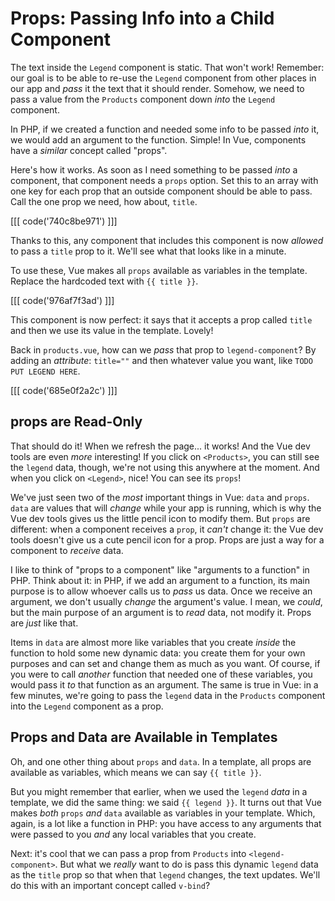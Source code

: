 # Props: Passing Info into a Child Component

The text inside the `Legend` component is static. That won't work!
Remember: our goal is to be able to re-use the `Legend` component from other places
in our app and *pass* it the text that it should render. Somehow, we need to
pass a value from the `Products` component down *into* the `Legend` component.

In PHP, if we created a function and needed some info to be passed *into* it,
we would add an argument to the function. Simple! In Vue, components have a
*similar* concept called "props".

Here's how it works. As soon as I need something to be passed *into* a component,
that component needs a `props` option. Set this to an array with one key for each
prop that an outside component should be able to pass. Call the one prop we need,
how about, `title`.

[[[ code('740c8be971') ]]]

Thanks to this, any component that includes this component is now *allowed* to
pass a `title` prop to it. We'll see what that looks like in a minute.

To use these, Vue makes all `props` available as variables in the template. Replace
the hardcoded text with `{{ title }}`.

[[[ code('976af7f3ad') ]]]

This component is now perfect: it says that it accepts a prop called `title` and
then we use its value in the template. Lovely!

Back in `products.vue`, how can we *pass* that prop to `legend-component`? By
adding an *attribute*: `title=""` and then whatever value you want, like
`TODO PUT LEGEND HERE`.

[[[ code('685e0f2a2c') ]]]

## props are Read-Only

That should do it! When we refresh the page... it works! And the Vue dev tools
are even *more* interesting! If you click on `<Products>`, you can still see the
`legend` data, though, we're not using this anywhere at the moment. And when you
click on `<Legend>`, nice! You can see its `props`!

We've just seen two of the *most* important things in Vue: `data` and `props`.
`data` are values that will *change* while your app is running, which is why the
Vue dev tools gives us the little pencil icon to modify them. But `props` are
different: when a component receives a `prop`, it *can't* change it: the Vue dev
tools doesn't give us a cute pencil icon for a prop. Props are just a way for a
component to *receive* data.

I like to think of "props to a component" like "arguments to a function" in PHP.
Think about it: in PHP, if we add an argument to a function, its main purpose is to
allow whoever calls us to *pass* us data. Once we receive an argument, we don't
usually *change* the argument's value. I mean, we *could*, but the main purpose of
an argument is to *read* data, not modify it. Props are *just* like that.

Items in `data` are almost more like variables that you create *inside* the function
to hold some new dynamic data: you create them for your own purposes and can set
and change them as much as you want. Of course, if you were to call *another* function
that needed one of these variables, you would pass it *to* that function as an
argument. The same is true in Vue: in a few minutes, we're going to pass the
`legend` data in the `Products` component into the `Legend` component as a prop.

## Props and Data are Available in Templates

Oh, and one other thing about `props` and `data`. In a template, all props are
available as variables, which means we can say `{{ title }}`.

But you might remember that earlier, when we used the `legend` *data* in a template,
we did the same thing: we said `{{ legend }}`. It turns out that Vue makes *both*
`props` *and* `data` available as variables in your template. Which, again,
is a lot like a function in PHP: you have access to any arguments that were passed
to you *and* any local variables that you create.

Next: it's cool that we can pass a prop from `Products` into `<legend-component>`.
But what we *really* want to do is pass this dynamic `legend` data as the `title`
prop so that when that `legend` changes, the text updates. We'll do this with an
important concept called `v-bind`?
